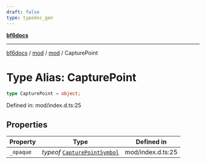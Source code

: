 ```yaml
---
draft: false
type: typedoc_gen
---
```


[**bf6docs**](../../../_index.md)

***

[bf6docs](../../../_index.md) / [mod](../../_index.md) / [mod](../_index.md) / CapturePoint

# Type Alias: CapturePoint

```ts
type CapturePoint = object;
```

Defined in: mod/index.d.ts:25

## Properties

| Property | Type | Defined in |
| ------ | ------ | ------ |
| <a id="_opaque"></a> `_opaque` | *typeof* [`CapturePointSymbol`](../CapturePointSymbol/_index.md) | mod/index.d.ts:25 |
